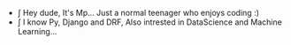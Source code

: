 - ∫ Hey dude, It's Mp... Just a normal teenager who enjoys coding :) 
- ∫ I know Py, Django and DRF, Also intrested in DataScience and Machine Learning...

<!---
Mpshm/Mpshm is a ✨ special ✨ repository because its `README.md` (this file) appears on your GitHub profile.
You can click the Preview link to take a look at your changes.
--->

